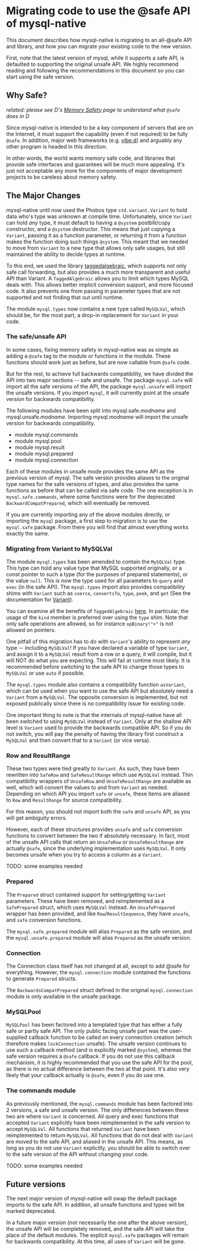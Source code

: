 # Migrating code to use the @safe API of mysql-native

This document describes how mysql-native is migrating to an all-@safe API and library, and how you can migrate your existing code to the new version.

First, note that the latest version of mysql, while it supports a safe API, is defaulted to supporting the original unsafe API. We highly recommend reading and following the recommendations in this document so you can start using the safe version.

## Why Safe?

*related: please see D's [Memory Safety](https://dlang.org/spec/memory-safe-d.html) page to understand what `@safe` does in D*

Since mysql-native is intended to be a key component of servers that are on the Internet, it must support the capability (even if not required) to be fully `@safe`. In addition, major web frameworks (e.g. [vibe.d](http://code.dlang.org/packages/vibe-d)) and arguably any other program is headed in this direction.

In other words, the world wants memory safe code, and libraries that provide safe interfaces and guarantees will be much more appealing. It's just not acceptable any more for the components of major development projects to be careless about memory safety.

## The Major Changes

mysql-native until now used the Phobos type `std.variant.Variant` to hold data who's type was unknown at compile time. Unfortunately, since `Variant` can hold *any* type, it must default to having a `@system` postblit/copy constructor, and a `@system` destructor. This means that just copying a `Variant`, passing it as a function parameter, or returning it from a function makes the function doing such things `@system`. This meant that we needed to move from `Variant` to a new type that allows only safe usages, but still maintained the ability to decide types at runtime.

To this end, we used the library [taggedalgebraic](http://code.dlang.org/packages/taggedalgebraic), which supports not only safe call forwarding, but also provides a much more transparent and useful API than Variant. A `TaggedAlgebraic` allows you to limit which types MySQL deals with. This allows better implicit conversion support, and more focused code. It also prevents one from passing in parameter types that are not supported and not finding that out until runtime.

The module `mysql.types` now contains a new type called `MySQLVal`, which should be, for the most part, a drop-in replacement for `Variant` in your code.

### The safe/unsafe API

In some cases, fixing memory safety in mysql-native was as simple as adding a `@safe` tag to the module or functions in the module. These functions should work just as before, but are now callable from `@safe` code.

But for the rest, to achieve full backwards compatibility, we have divided the API into two major sections -- safe and unsafe. The package `mysql.safe` will import all the safe versions of the API, the package `mysql.unsafe` will import the unsafe versions. If you import `mysql`, it will currently point at the unsafe version for backwards compatibility.

The following modules have been split into mysql.safe.*modname* and mysql.unsafe.*modname*. Importing mysql.*modname* will import the unsafe version for backwards compatibility.
* module mysql.commands
* module mysql.pool
* module mysql.result
* module mysql.prepared
* module mysql.connection

Each of these modules in unsafe mode provides the same API as the previous version of mysql. The safe version provides aliases to the original type names for the safe versions of types, and also provides the same functions as before that can be called via safe code. The one exception is in `mysql.safe.commands`, where some functions were for the deprecated `BackwardCompatPrepared`, which will eventually be removed.

If you are currently importing any of the above modules directly, or importing the `mysql` package, a first step to migration is to use the `mysql.safe` package. From there you will find that almost everything works exactly the same.

### Migrating from Variant to MySQLVal

The module `mysql.types` has been amended to contain the `MySQLVal` type. This type can hold any value type that MySQL supported originally, or a const pointer to such a type (for the purposes of prepared statements), or the value `null`. This is now the type used for all parameters to `query` and `exec` (in the safe API). The `mysql.types` import also provides compatibility shims with `Variant` such as `coerce`, `convertsTo`, `type`, `peek`, and `get` (See the documentation for [Variant](https://dlang.org/phobos/std_variant.html#.VariantN)).

You can examine all the benefits of `TaggedAlgebraic` [here](https://vibed.org/api/taggedalgebraic.taggedalgebraic/TaggedAlgebraic). In particular, the usage of the `kind` member is preferred over using the `type` shim. Note that only safe operations are allowed, so for instance `opBinary!"+"` is not allowed on pointers.

One pitfall of this migration has to do with `Variant`'s ability to represent *any* type -- including `MySQLVal`! If you have declared a variable of type `Variant`, and assign it to a `MySQLVal` result from a row or a query, it will compile, but it will NOT do what you are expecting. This will fail at runtime most likely. It is recommended before switching to the safe API to change those types to `MySQLVal` or use `auto` if possible.

The `mysql.types` module also contains a compatibility function `asVariant`, which can be used when you want to use the safe API but absolutely need a `Variant` from a `MySQLVal`. The opposite conversion is implemented, but not exposed publically since there is no compatibility issue for existing code.

One important thing to note is that the internals of mysql-native have all been switched to using `MySQLVal` instead of `Variant`. Only at the shallow API level is `Variant` used to provide the backwards compatible API. So if you do not switch, you will pay the penalty of having the library first construct a `MySQLVal` and then convert that to a `Variant` (or vice versa).

### Row and ResultRange

These two types were tied greatly to `Variant`. As such, they have been rewritten into `SafeRow` and `SafeResultRange` which use `MySQLVal` instead. Thin compatibility wrappers of `UnsafeRow` and `UnsafeResultRange` are available as well, which will convert the values to and from `Variant` as needed. Depending on which API you import `safe` or `unsafe`, these items are aliased to `Row` and `ResultRange` for source compatibility.

For this reason, you should not import both the `safe` and `unsafe` API, as you will get ambiguity errors.

However, each of these structures provides `unsafe` and `safe` conversion functions to convert between the two if absolutely necessary. In fact, most of the unsafe API calls that return an `UnsafeRow` or `UnsafeResultRange` are actually `@safe`, since the underlying implementation uses `MySQLVal`. It only becomes unsafe when you try to access a column as a `Variant`.

TODO: some examples needed

### Prepared

The `Prepared` struct contained support for setting/getting `Variant` parameters. These have been removed, and reimplemented as a `SafePrepared` struct, which uses `MySQLVal` instead. An `UnsafePrepared` wrapper has been provided, and like `Row`/`ResultSequence`, they have `unsafe`, and `safe` conversion functions.

The `mysql.safe.prepared` module will alias `Prepared` as the safe version, and the `mysql.unsafe.prepared` module will alias `Prepared` as the unsafe version.

### Connection

The Connection class itself has not changed at all, except to add @safe for everything. However, the `mysql.connection` module contained the functions to generate `Prepared` structs.

The `BackwardsCompatPrepared` struct defined in the original `mysql.connection` module is only available in the unsafe package.

### MySQLPool

`MySQLPool` has been factored into a templated type that has either a fully safe or partly safe API. The only public facing unsafe part was the user-supplied callback function to be called on every connection creation (which therefore makes `lockConnection` unsafe). The unsafe version continues to use such a callback method (and is explicitly marked `@system`), whereas the safe version requires a `@safe` callback. If you do not use this callback mechanism, it is highly recommended that you use the safe API for the pool, as there is no actual difference between the two at that point. It's also very likely that your callback actually is `@safe`, even if you do use one.

### The commands module

As previously mentioned, the `mysql.commands` module has been factored into 2 versions, a safe and unsafe version. The only differences between these two are where `Variant` is concerned. All query and exec functions that accepted `Variant` explicitly have been reimplemented in the safe version to accept `MySQLVal`. All functions that returned `Variant` have been reimplemented to return `MySQLVal`. All functions that do not deal with `Variant` are moved to the safe API, and aliased in the unsafe API. This means, as long as you do not use `Variant` explicitly, you should be able to switch over to the safe version of the API without changing your code.

TODO: some examples needed

## Future versions

The next major version of mysql-native will swap the default package imports to the safe API. In addition, all unsafe functions and types will be marked deprecated.

In a future major version (not necessarily the one after the above version), the unsafe API will be completely removed, and the safe API will take the place of the default modules. The explicit `mysql.safe` packages will remain for backwards compatibility. At this time, all uses of `Variant` will be gone.
